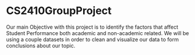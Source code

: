 # CS2410GroupProject
Our main Objective with this project is to identify the factors that affect Student
Performance both academic and non-academic related. We will be using a couple datasets 
in order to clean and visualize our data to form conclusions about our topic. 
